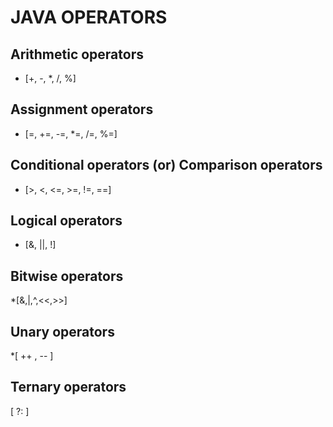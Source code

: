 # JAVA OPERATORS

## Arithmetic operators
* [+, -, *, /, %]

## Assignment operators
* [=, +=, -=, *=, /=, %=]

## Conditional operators (or) Comparison operators
* [>, <, <=, >=, !=, ==]

## Logical operators
* [&, ||, !]

## Bitwise operators
*[&,|,^,<<,>>]

## Unary operators
*[ ++ , -- ]

## Ternary operators
[ ?: ]